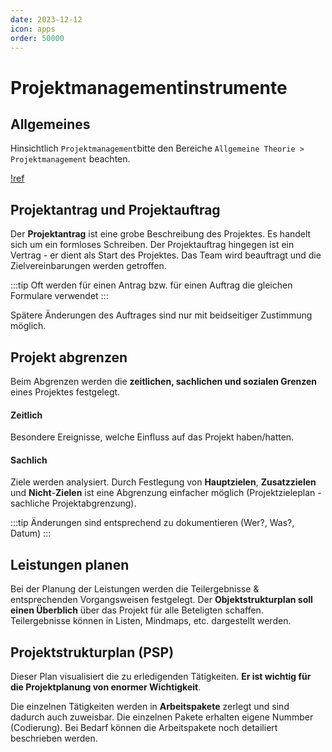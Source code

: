 ```yaml
---
date: 2023-12-12
icon: apps
order: 50000
---
```


# Projektmanagementinstrumente

## Allgemeines

Hinsichtlich `Projektmanagement`bitte den Bereiche `Allgemeine Theorie > Projektmanagement` beachten.

[!ref](../theorie/projektmanagement.md)

## Projektantrag und Projektauftrag

Der **Projektantrag** ist eine grobe Beschreibung des Projektes. Es handelt sich um ein formloses Schreiben. Der Projektauftrag hingegen ist ein Vertrag - er dient als Start des Projektes. Das Team wird beauftragt und die Zielvereinbarungen werden getroffen.

:::tip
Oft werden für einen Antrag bzw. für einen Auftrag die gleichen Formulare verwendet
:::

Spätere Änderungen des Auftrages sind nur mit beidseitiger Zustimmung möglich.

## Projekt abgrenzen

Beim Abgrenzen werden die **zeitlichen, sachlichen und sozialen Grenzen** eines Projektes festgelegt.

#### Zeitlich

Besondere Ereignisse, welche Einfluss auf das Projekt haben/hatten.

#### Sachlich

Ziele werden analysiert. Durch Festlegung von **Hauptzielen**, **Zusatzzielen** und **Nicht**-**Zielen** ist eine Abgrenzung einfacher möglich (Projektzieleplan - sachliche Projektabgrenzung).

:::tip
Änderungen sind entsprechend zu dokumentieren (Wer?, Was?, Datum)
:::

## Leistungen planen

Bei der Planung der Leistungen werden die Teilergebnisse & entsprechenden Vorgangsweisen festgelegt. Der **Objektstrukturplan soll einen Überblich** über das Projekt für alle Beteligten schaffen. Teilergebnisse können in Listen, Mindmaps, etc. dargestellt werden.

## Projektstrukturplan (PSP)

Dieser Plan visualisiert die zu erledigenden Tätigkeiten. **Er ist wichtig für die Projektplanung von enormer Wichtigkeit**.

Die einzelnen Tätigkeiten werden in **Arbeitspakete** zerlegt und sind dadurch auch zuweisbar. Die einzelnen Pakete erhalten eigene Nummber (Codierung). Bei Bedarf können die Arbeitspakete noch detailiert beschrieben werden.
